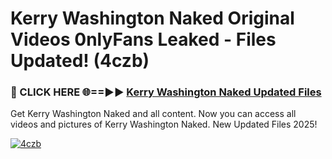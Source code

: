 # Kerry Washington Naked Original Videos 0nlyFans Leaked - Files Updated! (4czb)

<h3>🔴 CLICK HERE 🌐==►► <a href="https://tinyurl.com/yckcrads" rel="nofollow">Kerry Washington Naked Updated Files</a></h3>

Get Kerry Washington Naked and all content. Now you can access all videos and pictures of Kerry Washington Naked. New Updated Files 2025!

[![4czb](https://i.imgur.com/hpKpOFt.gif)](https://tinyurl.com/yckcrads)
